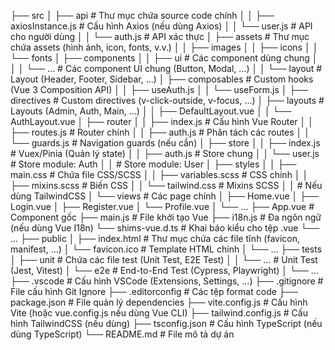 ├── src
│   ├── api                           # Thư mục chứa source code chính
│   │   ├── axiosInstance.js          # Cấu hình Axios (nếu dùng Axios)
│   │   └── user.js                   # API cho người dùng
│   │   └── auth.js                   # API xác thực
│   ├── assets                        # Thư mục chứa assets (hình ảnh, icon, fonts, v.v.)
│   │   ├── images
│   │   ├── icons
│   │   └── fonts
│   ├── components
│   │   ├── ui                        # Các component dùng chung
│   │   │   └── ...                   # Các component UI chung (Button, Modal, ...)
│   │   └── layout                    # Layout (Header, Footer, Sidebar, ...)
│   ├── composables                   # Custom hooks (Vue 3 Composition API)
│   │   ├── useAuth.js
│   │   └── useForm.js
│   ├── directives                    # Custom directives (v-click-outside, v-focus, ...)
│   ├── layouts                       # Layouts (Admin, Auth, Main, ...)
│   │   ├── DefaultLayout.vue
│   │   └── AuthLayout.vue
│   ├── router
│   │   ├── index.js                  # Cấu hình Vue Router
│   │   ├── routes.js                 # Router chính
│   │   ├── auth.js                   # Phân tách các routes
│   │   └── guards.js                 # Navigation guards (nếu cần)
│   ├── store
│   │   ├── index.js                  # Vuex/Pinia (Quản lý state)
│   │   ├── auth.js                   # Store chung
│   │   └── user.js                   # Store module: Auth
│   │                                  # Store module: User
│   ├── styles
│   │   ├── main.css                  # Chứa file CSS/SCSS
│   │   ├── variables.scss            # CSS chính
│   │   ├── mixins.scss               # Biến CSS
│   │   └── tailwind.css              # Mixins SCSS
│   │                                 # Nếu dùng TailwindCSS
│   └── views                         # Các page chính
│       ├── Home.vue
│       ├── Login.vue
│       ├── Register.vue
│       └── Profile.vue
│       └── ...
├── App.vue                           # Component gốc
├── main.js                           # File khởi tạo Vue
├── i18n.js                           # Đa ngôn ngữ (nếu dùng Vue I18n)
└── shims-vue.d.ts                    # Khai báo kiểu cho tệp .vue
    └── ...
├── public
│   ├── index.html                    # Thư mục chứa các file tĩnh (favicon, manifest, ...)
│   └── favicon.ico                   # Template HTML chính
│   └── ...
├── tests
│   ├── unit                          # Chứa các file test (Unit Test, E2E Test)
│   │   └── ...                       # Unit Test (Jest, Vitest)
│   └── e2e                           # End-to-End Test (Cypress, Playwright)
│       └── ...
├── .vscode                           # Cấu hình VSCode (Extensions, Settings, ...)
├── .gitignore                        # File cấu hình Git Ignore
├── .editorconfig                     # Các tệp format code
├── package.json                      # File quản lý dependencies
├── vite.config.js                    # Cấu hình Vite (hoặc vue.config.js nếu dùng Vue CLI)
├── tailwind.config.js                # Cấu hình TailwindCSS (nếu dùng)
├── tsconfig.json                     # Cấu hình TypeScript (nếu dùng TypeScript)
└── README.md                         # File mô tả dự án